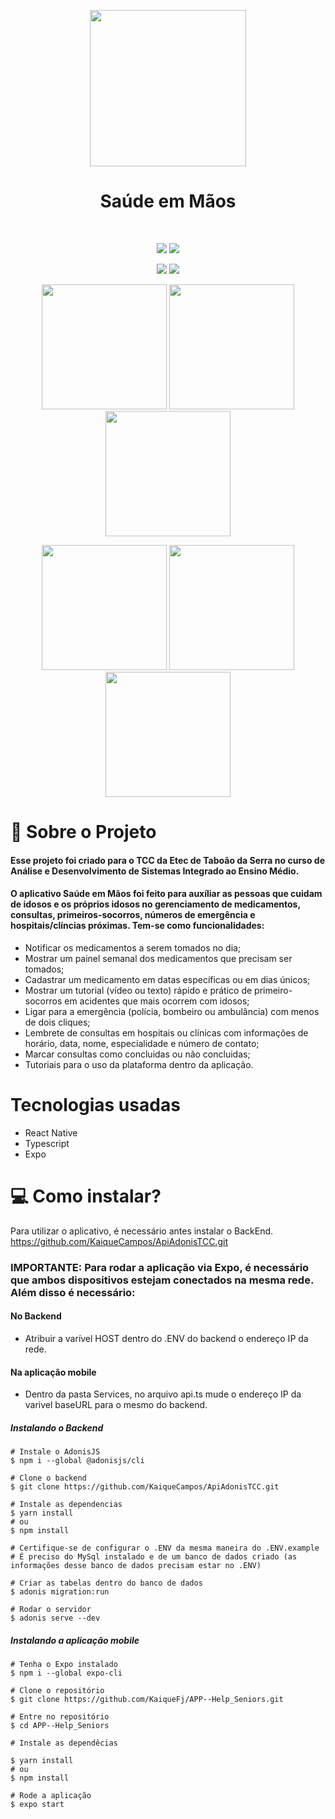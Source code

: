 <p align="center">
  <img 
src="https://user-images.githubusercontent.com/70600553/146774102-d84dbc51-7c3c-46af-af70-5f8e2ca21a22.png"
width=250
/>
</p>

<h1 align='center'>Saúde em Mãos</h1>

<br>

<p align="center">
  <img src="https://user-images.githubusercontent.com/70600553/146772819-109af1a4-503a-41f3-a554-bd1e361a0c27.gif"/>
  <img src="https://user-images.githubusercontent.com/70600553/146772758-8070a8c7-f44d-440e-b5db-9e8a1907f275.gif"/>
</p>

<p align="center">
  <img src="https://user-images.githubusercontent.com/70600553/146772743-80d26824-3434-462c-9a8e-11f80b20cb7f.gif"/>
  <img src="https://user-images.githubusercontent.com/70600553/146772828-93146dd3-010f-4119-a0d2-93607462cf45.gif"/>
</p>

<p align="center">
  <img src="https://user-images.githubusercontent.com/70600553/146774812-9e28734d-46c2-41db-bacd-0f01850f38b1.jpg" width=200/>
  <img src="https://user-images.githubusercontent.com/70600553/146774815-b7e7f94f-8c24-441d-846b-95411292a60b.jpg" width=200/>
<img src="https://user-images.githubusercontent.com/70600553/146774824-ad9f0fd2-68eb-4b14-8829-7cfc787a0cf7.jpg" width=200/>
</p>

<p align="center">
  <img src="https://user-images.githubusercontent.com/70600553/146774821-2290ed2c-ec1b-4045-8ff2-bbcc51e62ab4.jpg" width=200/>
  <img src="https://user-images.githubusercontent.com/70600553/146774823-f23dc134-5673-4a44-be7a-87a73bd0e63b.jpg" width=200/>
<img src="https://user-images.githubusercontent.com/70600553/146774819-571f306b-4aec-49a3-9eff-e0c84c1ea43c.jpg"  width=200/>
</p> 

# 📕 Sobre o Projeto 

#### Esse projeto foi criado para o TCC da Etec de Taboão da Serra no curso de Análise e Desenvolvimento de Sistemas Integrado ao Ensino Médio.
#### O aplicativo Saúde em Mãos foi feito para auxíliar as pessoas que cuidam de idosos e os próprios idosos no gerenciamento de medicamentos, consultas, primeiros-socorros, números de emergência e hospitais/clíncias próximas. Tem-se como funcionalidades:  
 - Notificar os medicamentos a serem tomados no dia;
 - Mostrar um painel semanal dos medicamentos que precisam ser tomados;
 - Cadastrar um medicamento em datas específicas ou em dias únicos;
 - Mostrar um tutorial (vídeo ou texto) rápido e prático de primeiro-socorros em acidentes que mais ocorrem com idosos;
 - Ligar para a emergência (polícia, bombeiro ou ambulância) com menos de dois cliques;
 - Lembrete de consultas em hospitais ou clínicas com informações de horário, data, nome, especialidade e número de contato;
 - Marcar consultas como concluidas ou não concluidas;
 - Tutoriais para o uso da plataforma dentro da aplicação.

# Tecnologias usadas
 - React Native
 - Typescript 
 - Expo


# 💻 Como instalar?
Para utilizar o aplicativo, é necessário antes instalar o BackEnd. https://github.com/KaiqueCampos/ApiAdonisTCC.git

### IMPORTANTE: Para rodar a aplicação via Expo, é necessário que ambos dispositivos estejam conectados na mesma rede. Além disso é necessário:
#### No Backend
- Atribuir a varível HOST dentro do .ENV do backend o endereço IP da rede.

#### Na aplicação mobile
- Dentro da pasta Services, no arquivo api.ts mude o endereço IP da varivel baseURL para o mesmo do backend.

##### Instalando o Backend

```
# Instale o AdonisJS
$ npm i --global @adonisjs/cli

# Clone o backend
$ git clone https://github.com/KaiqueCampos/ApiAdonisTCC.git

# Instale as dependencias
$ yarn install
# ou
$ npm install

# Certifique-se de configurar o .ENV da mesma maneira do .ENV.example
# É preciso do MySql instalado e de um banco de dados criado (as informações desse banco de dados precisam estar no .ENV)

# Criar as tabelas dentro do banco de dados
$ adonis migration:run

# Rodar o servidor
$ adonis serve --dev
```

##### Instalando a aplicação mobile
```
# Tenha o Expo instalado
$ npm i --global expo-cli

# Clone o repositório
$ git clone https://github.com/KaiqueFj/APP--Help_Seniors.git

# Entre no repositório
$ cd APP--Help_Seniors

# Instale as dependêcias

$ yarn install
# ou
$ npm install

# Rode a aplicação
$ expo start
```






